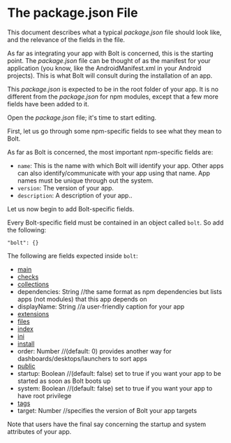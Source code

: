 # The package.json File

This document describes what a typical _package.json_ file should look like, and the relevance of the fields in the file.

As far as integrating your app with Bolt is concerned, this is the starting point. The _package.json_ file can be thought of as the manifest for your application \(you know, like the AndroidManifest.xml in your Android projects\). This is what Bolt will consult during the installation of an app.

This _package.json_ is expected to be in the root folder of your app. It is no different from the _package.json_ for npm modules, except that a few more fields have been added to it.

Open the _package.json_ file; it's time to start editing.

First, let us go through some npm-specific fields to see what they mean to Bolt.

As far as Bolt is concerned, the most important npm-specific fields are:

* `name`: This is the name with which Bolt will identify your app. Other apps can also identify/communicate with your app using that name. App names must be unique through out the system.
* `version`: The version of your app.
* `description`: A description of your app..

Let us now begin to add Bolt-specific fields.

Every Bolt-specific field must be contained in an object called `bolt`. So add the following:

`"bolt": {}`

The following are fields expected inside `bolt`:

* [main](/main.md)
* [checks](/checks.md)
* [collections](/collections.md)
* dependencies: String \/\/the same format as npm dependencies but lists apps \(not modules\) that this app depends on
* displayName: String //a user-friendly caption for your app 
* [extensions](/extensions.md)
* [files](/files.md)
* [index](/package-index.md)
* [ini](/ini.md)
* [install](/install.md)
* order: Number //\(default: 0\) provides another way for dashboards/desktops/launchers to sort apps
* [public](/public.md)
* startup: Boolean \/\/\(default: false\) set to true if you want your app to be started as soon as Bolt boots up
* system: Boolean \/\/\(default: false\) set to true if you want your app to have root privilege
* [tags](/tags.md)
* target: Number //specifies the version of Bolt your app targets

Note that users have the final say concerning the startup and system attributes of your app.

